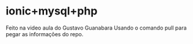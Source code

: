 # ionic+mysql+php
Feito na video aula do Gustavo Guanabara
Usando o comando pull para pegar as informações do repo.
